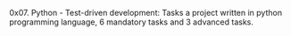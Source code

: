 0x07. Python - Test-driven development: Tasks a project written in python programming language, 6 mandatory tasks and 3 advanced tasks.
